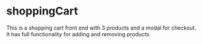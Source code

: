 # shoppingCart
This is a shopping cart front end with 3 products and a modal  for checkout. It has full functionality for adding and removing products.
